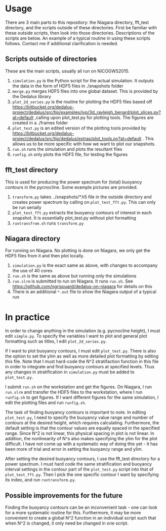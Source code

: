 # Usage

There are 3 main parts to this repository: the Niagara directory, fft_test directory, and the scripts outside of these directories. First be familiar with these outside scripts, then look into those directories.
Descriptions of the scripts are below. An example of a typical routine in using these scripts follows. Contact me if additional clarification is needed.
## Scripts outside of directories

These are the main scripts, usually all run on NICOGWS2015.
1. `simulation.py` is the Python script for the actual simulation. It outputs the data in the form of HDF5 files in ./snapshots folder
2. `merge.py` merges HDF5 files into one global dataset. This is provided by the Dedalus library
3. `plot_2d_series.py` is the routine for plotting the HDF5 files based off
https://bitbucket.org/dedalus-project/dedalus/src/tip/examples/ivp/3d_rayleigh_benard/plot_slices.py?at=default
,calling upon plot_test.py for plotting tools. The figures are created in a ./frames folder
4. `plot_test.py` is an edited version of the plotting tools provided by
https://bitbucket.org/dedalus-project/dedalus/src/tip/dedalus/extras/plot_tools.py?at=default . This allows us to be more specific with how we want to plot our snapshots.
5. `run.sh` runs the simulation and plots the resultant files
6. `runfig.sh` only plots the HDF5 file, for testing the figures

## fft_test directory
This is used for producing the power spectrum for (total) buoyancy contours in the pycnocline. Some example pictures are provided.
1. `transform.py` takes ../snapshots/\*.h5 file in the outside directory and creates power spectrum by calling on `plot_test_fft.py`. This can only be run serially
2. `plot_test_fft.py` extracts the buoyancy contours of interest in each snapshot. It is essentially plot_test.py without plot formatting
3. `runtransfrom.sh` runs `transform.py`

## Niagara directory
For running on Niagara. No plotting is done on Niagara, we only get the HDF5 files from it and then plot locally.
1. `simulation.py` is the exact same as above, with changes to accompany the use of 40 cores
2. `run.sh` is the same as above but running only the simulations
3. `run.slrm` is submitted to run on Niagara. It runs `run.sh`. See https://github.com/ngrisouard/dedalus-on-niagara for details on this
4. There is an additional `*.out` file to show the Niagara output of a typical run

# In practice
In order to change anything in the simulation (e.g. pycnocline height), I must edit `simple.py`. To specify the variables I want to plot and general plot formatting such as titles, I edit `plot_2d_series.py`.

If I want to plot buoyancy contours, I must edit `plot_test.py`. There is also the option to set the ylim as well as more detailed plot formatting by editing this file. Note that I must hard-code the N^2 stratifaction function in this file in order to integrate and find buoyancy contours at specified levels. Thus any changes in stratification in `simulation.py` must be added to `plot_test.py`.

I submit `run.sh` on the workstation and get the figures. On Niagara, I run `run.slrm` and transfer the HDF5 files to the workstation, where I run `runfig.sh` to get figures. If I want different figures for the same simulation, I edit the plotting files and run `runfig.sh`.

The task of finding buoyancy contours is important to note. In editing `plot_test.py`, I need to specify the buoyancy value range and number of contours at the desired height, which requires calculating. Furthermore, the default setting is that the contour values are equally spaced in the specified range. Since N^2 is not linear, this physical spacing in plot is not linear. In addition, the nonlinearity of N^s also makes specifying the ylim for the plot difficult. I have not come up with a systematic way of doing this yet - it has been more of trial and error in setting the buoyancy range and ylim.

After setting the desired buoyancy contours, I use the fft_test directory for a power spectrum. I must hard code the same stratification and buoyancy interval settings in the contour part of the `plot_test.py` script into that of `plot_test_fft.py`. Then I pick the one specific contour I want by specifying its index, and run `runtransform.py`.

## Possible improvements for the future
Finding the buoyancy contours can be an inconvenient task - one can look for a more systematic routine for this. Furthermore, it may be more convenient to create a global N^2 function in an individual script such that when N^2 is changed, it only need be changed in one script.
